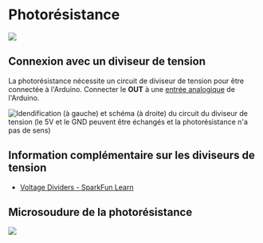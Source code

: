 # Photorésistance

![](./photoresistance1.svg)

## Connexion avec un diviseur de tension

La photorésistance nécessite un circuit de diviseur de tension pour être connectée à l'Arduino. Connecter le **OUT** à une [entrée analogique](../entree_analogique/entree_analogique.md) de l'Arduino.

![Idendification (à gauche) et schéma (à droite) du circuit du diviseur de tension (le 5V et le GND peuvent être échangés et la photorésistance n'a pas de sens)](./photoresistance_diviseur_tension.svg)

## Information complémentaire sur les diviseurs de tension

* [Voltage Dividers - SparkFun Learn](https://learn.sparkfun.com/tutorials/voltage-dividers)

## Microsoudure de la photorésistance

![](./photoresistance2.svg)
